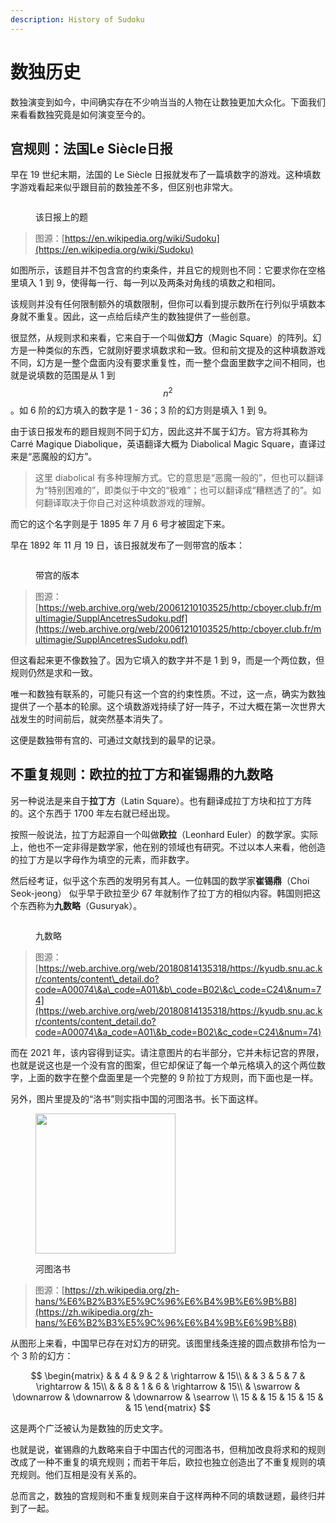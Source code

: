```yaml
---
description: History of Sudoku
---
```


# 数独历史

数独演变到如今，中间确实存在不少响当当的人物在让数独更加大众化。下面我们来看看数独究竟是如何演变至今的。

## 宫规则：法国Le Siècle日报 <a href="#block-rule-growing" id="block-rule-growing"></a>

早在 19 世纪末期，法国的 Le Siècle 日报就发布了一篇填数字的游戏。这种填数字游戏看起来似乎跟目前的数独差不多，但区别也非常大。

<figure><img src="../.gitbook/assets/image (4) (1) (1) (1) (1) (1).png" alt=""><figcaption><p>该日报上的题</p></figcaption></figure>

> 图源：[https://en.wikipedia.org/wiki/Sudoku](https://en.wikipedia.org/wiki/Sudoku)

如图所示，该题目并不包含宫的约束条件，并且它的规则也不同：它要求你在空格里填入 1 到 9，使得每一行、每一列以及两条对角线的填数之和相同。

该规则并没有任何限制额外的填数限制，但你可以看到提示数所在行列似乎填数本身就不重复。因此，这一点给后续产生的数独提供了一些创意。

很显然，从规则求和来看，它来自于一个叫做**幻方**（Magic Square）的阵列。幻方是一种类似的东西，它就刚好要求填数求和一致。但和前文提及的这种填数游戏不同，幻方是一整个盘面内没有要求重复性，而一整个盘面里数字之间不相同，也就是说填数的范围是从 1 到 $$n^2$$。如 6 阶的幻方填入的数字是 1 - 36；3 阶的幻方则是填入 1 到 9。

由于该日报发布的题目规则不同于幻方，因此这并不属于幻方。官方将其称为 Carré Magique Diabolique，英语翻译大概为 Diabolical Magic Square，直译过来是“恶魔般的幻方”。

> 这里 diabolical 有多种理解方式。它的意思是“恶魔一般的”，但也可以翻译为“特别困难的”，即类似于中文的“极难”；也可以翻译成“糟糕透了的”。如何翻译取决于你自己对这种填数游戏的理解。

而它的这个名字则是于 1895 年 7 月 6 号才被固定下来。

早在 1892 年 11 月 19 日，该日报就发布了一则带宫的版本：

<figure><img src="../.gitbook/assets/image (5) (1) (1) (1) (1) (1).png" alt=""><figcaption><p>带宫的版本</p></figcaption></figure>

> 图源：[https://web.archive.org/web/20061210103525/http:/cboyer.club.fr/multimagie/SupplAncetresSudoku.pdf](https://web.archive.org/web/20061210103525/http:/cboyer.club.fr/multimagie/SupplAncetresSudoku.pdf)

但这看起来更不像数独了。因为它填入的数字并不是 1 到 9，而是一个两位数，但规则仍然是求和一致。

唯一和数独有联系的，可能只有这一个宫的约束性质。不过，这一点，确实为数独提供了一个基本的轮廓。这个填数游戏持续了好一阵子，不过大概在第一次世界大战发生的时间前后，就突然基本消失了。

这便是数独带有宫的、可通过文献找到的最早的记录。

## 不重复规则：欧拉的拉丁方和崔锡鼎的九数略 <a href="#no-dupe-rule-growing" id="no-dupe-rule-growing"></a>

另一种说法是来自于**拉丁方**（Latin Square）。也有翻译成拉丁方块和拉丁方阵的。这个东西于 1700 年左右就已经出现。

按照一般说法，拉丁方起源自一个叫做**欧拉**（Leonhard Euler）的数学家。实际上，他也不一定非得是数学家，他在别的领域也有研究。不过以本人来看，他创造的拉丁方是以字母作为填空的元素，而非数字。

然后经考证，似乎这个东西的发明另有其人。一位韩国的数学家**崔锡鼎**（Choi Seok-jeong） 似乎早于欧拉至少 67 年就制作了拉丁方的相似内容。韩国则把这个东西称为**九数略**（Gusuryak）。

<figure><img src="../.gitbook/assets/image (6) (1) (1) (1) (1) (1).png" alt=""><figcaption><p>九数略</p></figcaption></figure>

> 图源：[https://web.archive.org/web/20180814135318/https://kyudb.snu.ac.kr/contents/content\_detail.do?code=A00074\&a\_code=A01\&b\_code=B02\&c\_code=C24\&num=74](https://web.archive.org/web/20180814135318/https://kyudb.snu.ac.kr/contents/content_detail.do?code=A00074\&a_code=A01\&b_code=B02\&c_code=C24\&num=74)

而在 2021 年，该内容得到证实。请注意图片的右半部分，它并未标记宫的界限，也就是说这也是一个没有宫的图案，但它却保证了每一个单元格填入的这个两位数字，上面的数字在整个盘面里是一个完整的 9 阶拉丁方规则，而下面也是一样。

另外，图片里提及的“洛书”则实指中国的河图洛书。长下面这样。

<figure><img src="../.gitbook/assets/image (7) (1) (1) (1).png" alt="" width="224"><figcaption><p>河图洛书</p></figcaption></figure>

> 图源：[https://zh.wikipedia.org/zh-hans/%E6%B2%B3%E5%9C%96%E6%B4%9B%E6%9B%B8](https://zh.wikipedia.org/zh-hans/%E6%B2%B3%E5%9C%96%E6%B4%9B%E6%9B%B8)

从图形上来看，中国早已存在对幻方的研究。该图里线条连接的圆点数排布恰为一个 3 阶的幻方：

$$
\begin{matrix}
& & 4 & 9 & 2 & \rightarrow & 15\\
& & 3 & 5 & 7 & \rightarrow & 15\\
& & 8 & 1 & 6 & \rightarrow & 15\\
& \swarrow & \downarrow & \downarrow & \downarrow & \searrow \\
15 & & 15 & 15 & 15 & & 15
\end{matrix}
$$

这是两个广泛被认为是数独的历史文字。

也就是说，崔锡鼎的九数略来自于中国古代的河图洛书，但稍加改良将求和的规则改成了一种不重复的填充规则；而若干年后，欧拉也独立创造出了不重复规则的填充规则。他们互相是没有关系的。

总而言之，数独的宫规则和不重复规则来自于这样两种不同的填数谜题，最终归并到了一起。
